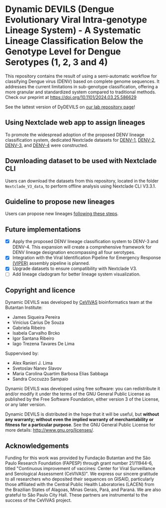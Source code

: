 # Dynamic DEVILS (Dengue Evolutionary Viral Intra-genotype Lineage System) - A Systematic Lineage Classification Below the Genotype Level for Dengue Serotypes (1, 2, 3 and 4)

This repository contains the result of using a semi-automatic workflow for classifying Dengue virus (DENV) based on complete genome sequences. It addresses the current limitations in sub-genotype classification, offering a more granular and standardized system compared to traditional methods.
Check our preprint at https://doi.org/10.1101/2024.03.25.586629

See the lattest version of DyDEVILS on [our lab repository page](https://github.com/V-GEN-Lab/DyDEVILS)!
## Using Nextclade web app to assign lineages

To promote the widespread adoption of the proposed DENV lineage classification system, dedicated Nextclade datasets for [DENV-1](https://clades.nextstrain.org/?dataset-url=https://github.com/alex-ranieri/denvLineages/tree/main/Nextclade_V3_data/DENV1), [DENV-2](https://clades.nextstrain.org/?dataset-url=https://github.com/alex-ranieri/denvLineages/tree/main/Nextclade_V3_data/DENV2), [DENV-3](https://clades.nextstrain.org/?dataset-url=https://github.com/alex-ranieri/denvLineages/tree/main/Nextclade_V3_data/DENV3), and [DENV-4](https://clades.nextstrain.org/?dataset-url=https://github.com/alex-ranieri/denvLineages/tree/main/Nextclade_V3_data/DENV4) were constructed.

## Downloading dataset to be used with Nextclade CLI
Users can download the datasets from this repository, located in the folder `Nextclade_V3_data`, to perform offline analysis using Nextclade CLI V3.3.1.

## Guideline to propose new lineages
Users can propose new lineages [following these steps](proposing-new-lineages-guideline/README.md).

## Future implementations

 - [X] Apply the proposed DENV lineage classification system to DENV-3 and DENV-4. This expansion will create a comprehensive framework for DENV lineage designation encompassing all four serotypes.
 - [X] Integration with the Viral Identification Pipeline for Emergency Response [(VIPER)](https://github.com/alex-ranieri/viper) assembly pipeline  is planned.
 - [X] Upgrade datasets to ensure compatibility with Nextclade V3.
 - [ ] Add lineage cladogram for better lineage system visualization. 

 ## Copyright and licence

Dynamic DEVILS was developed by [CeVIVAS](https://bv.fapesp.br/en/auxilios/110575/continuous-improvement-of-vaccines-center-for-viral-surveillance-and-serological-assessment-cevivas/) bioinformatics team at the Butantan Institute:
* James Siqueira Pereira
* Vinicius Carius De Souza
* Gabriela Ribeiro
* Isabela Carvalho Brcko
* Igor Santana Ribeiro
* Iago Trezena Tavares De Lima

Suppervised by:
* Alex Ranieri J. Lima 
* Svetoslav Nanev Slavov
* Maria Carolina Quartim Barbosa Elias Sabbaga
* Sandra Coccuzzo Sampaio 

Dynamic DEVILS was developed using free software: you can redistribute it and/or modify it under the terms of the GNU General Public License as published by the Free Software Foundation, either version 3 of the License, or any later version.

Dynamic DEVILS is distributed in the hope that it will be useful, but **without any warranty; without even the implied warranty of merchantability or fitness for a particular purpose**. See the GNU General Public License for more details: http://www.gnu.org/licenses/.

## Acknowledgements
Funding for this work was provided by Fundação Butantan and the São Paulo Research Foundation (FAPESP) through grant number 21/11944-6, titled "Continuous improvement of vaccines: Center for Viral Surveillance and Serological Assessment (CeVIVAS)". We express our sincere gratitude to all researchers who deposited their sequences on GISAID, particularly those affiliated with the Central Public Health Laboratories (LACEN) from the Brazilian States of Alagoas, Minas Gerais, Pará, and Paraná. We are also grateful to São Paulo City Hall. These partners are instrumental to the success of the CeVIVAS project.
